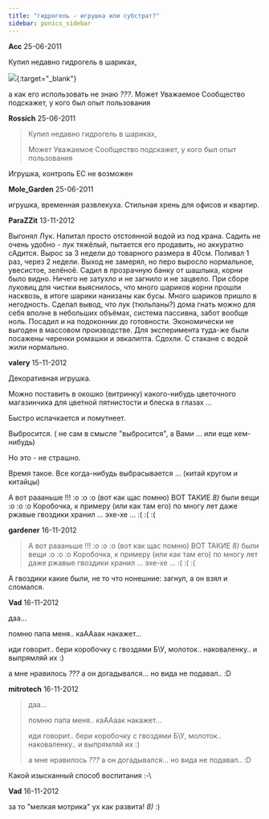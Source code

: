 ```yaml
---
title: "гидрогель - игрушка или субстрат?"
sidebar: ponics_sidebar
---
```


**Acc** 25-06-2011

Купил недавно гидрогель в шариках,

[![](/imagehost/thumbs/pup.jpg)](https://t.me/ponics_ru_files/5594){:target="_blank"}

а как его использовать не знаю *???*. Может Уважаемое Сообщество подскажет, у кого был опыт пользования


**Rossich** 25-06-2011

> Купил недавно гидрогель в шариках,
> 
> Может Уважаемое Сообщество подскажет, у кого был опыт пользования

Игрушка, контроль ЕС не возможен


**Mole_Garden** 25-06-2011

игрушка, временная развлекуха. Стильная хрень для офисов и квартир.


**ParaZZit** 13-11-2012

Выгонял Лук. Напитал просто отстоянной водой из под крана. Садить не очень удобно - лук тяжёлый, пытается его продавить, но аккуратно сАдится. Вырос за 3 недели до товарного размера в 40см. Поливал 1 раз, через 2 недели. Выход не замерял, но перо выросло нормальное, увесистое, зелёноё. Садил в прозрачную банку от шашлыка, корни было видно. Ничего не затухло и не загнило и не зацвело. При сборе луковиц для чистки выяснилось, что много шариков корни прошли насквозь, в итоге шарики нанизаны как бусы. Много шариков пришло в негодность. Сделал вывод, что лук (тюльпаны?) дома гнать можно для себя вполне в небольших объёмах, система пассивна, забот вообще ноль. Посадил и на подоконник до готовности. Экономически не выгоден в массовом производстве. Для эксперимента туда-же были посажены черенки ромашки и эвкалипта. Сдохли. С стакане с водой жили нормально.


**valery** 15-11-2012

Декоративная игрушка.

Можно поставить в окошко (витринку) какого-нибудь цветочного магазинчика для цветной пятнистости и блеска в глазах ...

Быстро испачкается и помутнеет.

Выбросится. ( не сам в смысле "выбросится", а Вами ... или еще кем-нибудь)

Но это - не страшно.

Время такое. Все когда-нибудь выбрасывается ... (китай кругом и китайцы)

А вот раааньше !!! :o :o :o (вот как щас помню) ВОТ ТАКИЕ *8)* были вещи :o :o :o Коробочка, к примеру (или как там его) по многу лет даже ржавые гвоздики хранил ... эхе-хе ... :( :( :(


**gardener** 16-11-2012

> А вот раааньше !!! :o :o :o (вот как щас помню) ВОТ ТАКИЕ *8)* были вещи :o :o :o Коробочка, к примеру (или как там его) по многу лет даже ржавые гвоздики хранил ... эхе-хе ... :( :( :(

А гвоздики какие были, не то что нонешние: загнул, а он взял и сломался.


**Vad** 16-11-2012

даа...

помню папа меня.. каААаак накажет...

иди говорит.. бери коробочку с гвоздями Б\У, молоток.. наковаленку.. и выпрямляй их :)

а мне нравилось *???* а он догадывался... но вида не подавал.. :D


**mitrotech** 16-11-2012

> даа...
> 
> помню папа меня.. каААаак накажет...
> 
> иди говорит.. бери коробочку с гвоздями Б\У, молоток.. наковаленку.. и выпрямляй их :)
> 
> а мне нравилось *???* а он догадывался... но вида не подавал.. :D

Какой изысканный способ воспитания :-\


**Vad** 16-11-2012

за то "мелкая мотрика" ух как развита! *8)* :)


